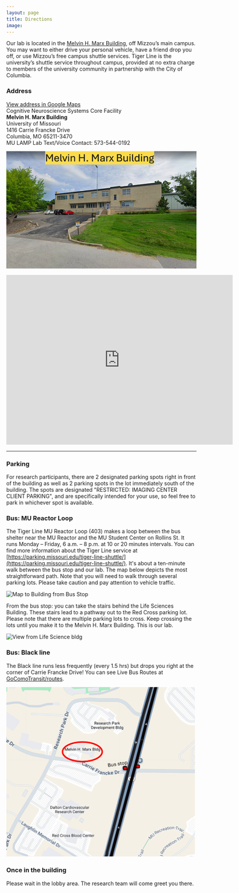 ```yaml
---
layout: page
title: Directions
image: 
---
```


Our lab is located in the [Melvin H. Marx Building](https://map.missouri.edu/?bldg=37011), off Mizzou’s main campus. You may want to either drive your personal vehicle, have a friend drop you off, or use Mizzou’s free campus shuttle services. Tiger Line is the university’s shuttle service throughout campus, provided at no extra charge to members of the university community in partnership with the City of Columbia.

### Address
[View address in Google Maps](https://goo.gl/maps/qyhsaqvywLMfFqir7)  
Cognitive Neuroscience Systems Core Facility  
<strong> Melvin H. Marx Building </strong>  
University of Missouri  
1416 Carrie Francke Drive  
Columbia, MO 65211-3470  
MU LAMP Lab Text/Voice Contact: 573-544-0192  

<span class="image small"><img src="/assets/images/marx_bldg_caption.png" alt="Marx Bldg1" width="600"/></span>


<iframe src="https://www.google.com/maps/embed?pb=!1m18!1m12!1m3!1d3103.5607348885005!2d-92.34076848466007!3d38.9340164795651!2m3!1f0!2f0!3f0!3m2!1i1024!2i768!4f13.1!3m3!1m2!1s0x87dcb7b2693516e3%3A0xa01c979c4fa73e60!2sBrain%20Imaging%20Center%20University%20of%20Missouri!5e0!3m2!1sen!2sus!4v1648562985599!5m2!1sen!2sus" width="600" height="450" style="border:0;" allowfullscreen="" loading="lazy" referrerpolicy="no-referrer-when-downgrade"></iframe>



----

### Parking

For research participants, there are 2 designated parking spots right in front of the building as well as 2 parking spots in the lot immediately south of the building. The spots are designated "RESTRICTED: IMAGING CENTER CLIENT PARKING", and are specifically intended for your use, so feel free to park in whichever spot is available. 


### Bus: MU Reactor Loop

The Tiger Line MU Reactor Loop (403) makes a loop between the bus shelter near the MU Reactor and the MU Student Center on Rollins St. It runs Monday – Friday, 6 a.m. – 8 p.m. at 10 or 20 minutes intervals. You can find more information about the Tiger Line service at [https://parking.missouri.edu/tiger-line-shuttle/](https://parking.missouri.edu/tiger-line-shuttle/). It's about a ten-minute walk between the bus stop and our lab. The map below depicts the most straightforward path. Note that you will need to walk through several parking lots. Please take caution and pay attention to vehicle traffic. 

<span class="image small"><img src="/assets/images/maptobldgfrombus2.png" alt="Map to Building from Bus Stop" width="400"/></span>

From the bus stop: you can take the stairs behind the Life Sciences Building. These stairs lead to a pathway out to the Red Cross parking lot. Please note that there are multiple parking lots to cross. Keep crossing the lots until you make it to the Melvin H. Marx Building. This is our lab. 

<span class="image small"><img src="/assets/images/pathtobldg.png" alt="View from Life Science bldg" width="400"/></span>

### Bus: Black line

The Black line runs less frequently (every 1.5 hrs) but drops you right at the corner of Carrie Francke Drive! You can see Live Bus Routes at [GoComoTransit/routes](https://www.gocomotransit.com/routes/).

<span class="image small"><img src="/assets/images/busstop.png" alt="Black line bus stop" width="500"/></span>


### Once in the building

Please wait in the lobby area. The research team will come greet you there.
